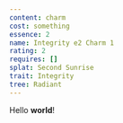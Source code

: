 ```yaml
---
content: charm
cost: something
essence: 2
name: Integrity e2 Charm 1
rating: 2
requires: []
splat: Second Sunrise
trait: Integrity
tree: Radiant
---
```


Hello **world**!
